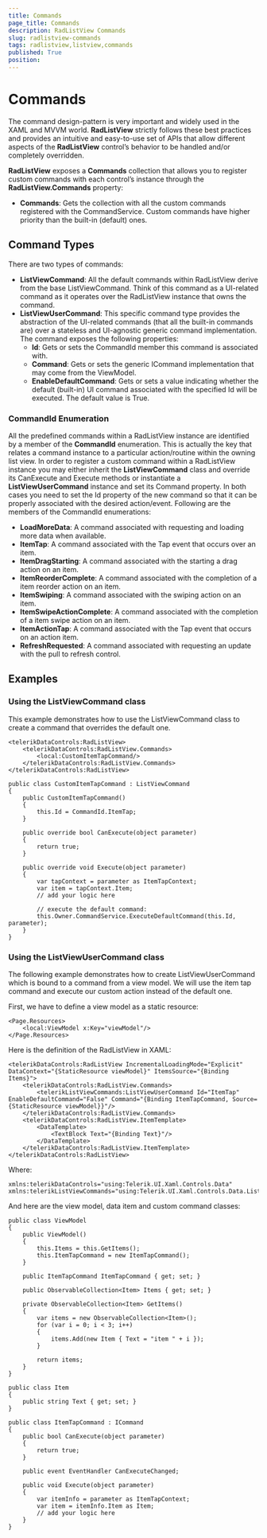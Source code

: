 ```yaml
---
title: Commands
page_title: Commands
description: RadListView Commands
slug: radlistview-commands
tags: radlistview,listview,commands
published: True
position: 
---
```


# Commands

The command design-pattern is very important and widely used in the XAML and MVVM world. **RadListView** strictly follows these best practices and provides an intuitive and easy-to-use set of APIs that allow different aspects of the **RadListView** control’s behavior to be handled and/or completely overridden.

**RadListView** exposes a **Commands** collection that allows you to register custom commands with each control’s instance through the **RadListView.Commands** property:

- **Commands**: Gets the collection with all the custom commands registered with the CommandService. Custom commands have higher priority than the built-in (default) ones.

## Command Types

There are two types of commands:

- **ListViewCommand**: All the default commands within RadListView derive from the base ListViewCommand. Think of this command as a UI-related command as it operates over the RadListView instance that owns the command.
- **ListViewUserCommand**: This specific command type provides the abstraction of the UI-related commands (that all the built-in commands are) over a stateless and UI-agnostic generic command implementation. The command exposes the following properties:
  - **Id**: Gets or sets the CommandId member this command is associated with.
  - **Command**: Gets or sets the generic ICommand implementation that may come from the ViewModel.
  - **EnableDefaultCommand**: Gets or sets a value indicating whether the default (built-in) UI command associated with the specified Id will be executed. The default value is True.

### CommandId Enumeration

All the predefined commands within a RadListView instance are identified by a member of the **CommandId** enumeration. This is actually the key that relates a command instance to a particular action/routine within the owning list view. In order to register a custom command within a RadListView instance you may either inherit the **ListViewCommand** class and override its CanExecute and Execute methods or instantiate a **ListViewUserCommand** instance and set its Command property. In both cases you need to set the Id property of the new command so that it can be properly associated with the desired action/event. Following are the members of the CommandId enumerations:
 
- **LoadMoreData**: A command associated with requesting and loading more data when available. 
- **ItemTap**: A command associated with the Tap event that occurs over an item. 
- **ItemDragStarting**: A command associated with the starting a drag action on an item. 
- **ItemReorderComplete**: A command associated with the completion of a item reorder action on an item. 
- **ItemSwiping**: A command associated with the swiping action on an item. 
- **ItemSwipeActionComplete**: A command associated with the completion of a item swipe action on an item. 
- **ItemActionTap**: A command associated with the Tap event that occurs on an action item. 
- **RefreshRequested**: A command associated with requesting an update with the pull to refresh control.

## Examples

### Using the ListViewCommand class

This example demonstrates how to use the ListViewCommand class to create a command that overrides the default one.

	<telerikDataControls:RadListView>
	    <telerikDataControls:RadListView.Commands>
	        <local:CustomItemTapCommand/>
	    </telerikDataControls:RadListView.Commands>
	</telerikDataControls:RadListView>

	public class CustomItemTapCommand : ListViewCommand
	{
	    public CustomItemTapCommand()
	    {
	        this.Id = CommandId.ItemTap;
	    }
	
	    public override bool CanExecute(object parameter)
	    {
	        return true;
	    }
	
	    public override void Execute(object parameter)
	    {
	        var tapContext = parameter as ItemTapContext;
	        var item = tapContext.Item;
	        // add your logic here
	
	        // execute the default command:
	        this.Owner.CommandService.ExecuteDefaultCommand(this.Id, parameter);
	    }
	}

### Using the ListViewUserCommand class

The following example demonstrates how to create ListViewUserCommand which is bound to a command from a view model. We will use the item tap command and execute our custom action instead of the default one.

First, we have to define a view model as a static resource:

 	<Page.Resources>
        <local:ViewModel x:Key="viewModel"/>
    </Page.Resources>

Here is the definition of the RadListView in XAML:

	<telerikDataControls:RadListView IncrementalLoadingMode="Explicit" DataContext="{StaticResource viewModel}" ItemsSource="{Binding Items}">
	    <telerikDataControls:RadListView.Commands>
	        <telerikListViewCommands:ListViewUserCommand Id="ItemTap" EnableDefaultCommand="False" Command="{Binding ItemTapCommand, Source={StaticResource viewModel}}"/>
	    </telerikDataControls:RadListView.Commands>
	    <telerikDataControls:RadListView.ItemTemplate>
	        <DataTemplate>
	            <TextBlock Text="{Binding Text}"/>
	        </DataTemplate>
	    </telerikDataControls:RadListView.ItemTemplate>
	</telerikDataControls:RadListView>
	
Where:

	xmlns:telerikDataControls="using:Telerik.UI.Xaml.Controls.Data"
	xmlns:telerikListViewCommands="using:Telerik.UI.Xaml.Controls.Data.ListView.Commands"


And here are the view model, data item and custom command classes:

	public class ViewModel
	{
	    public ViewModel()
	    {
	        this.Items = this.GetItems();
	        this.ItemTapCommand = new ItemTapCommand();
	    }
	
	    public ItemTapCommand ItemTapCommand { get; set; }
	
	    public ObservableCollection<Item> Items { get; set; }
	
	    private ObservableCollection<Item> GetItems()
	    {
	        var items = new ObservableCollection<Item>();
	        for (var i = 0; i < 3; i++)
	        {
	            items.Add(new Item { Text = "item " + i });
	        }
	
	        return items;
	    }
	}
	
	public class Item
	{
	    public string Text { get; set; }
	}

	public class ItemTapCommand : ICommand
	{
	    public bool CanExecute(object parameter)
	    {
	        return true;
	    }
	
	    public event EventHandler CanExecuteChanged;
	
	    public void Execute(object parameter)
	    {
	        var itemInfo = parameter as ItemTapContext;
	        var item = itemInfo.Item as Item;
			// add your logic here
	    }
	}